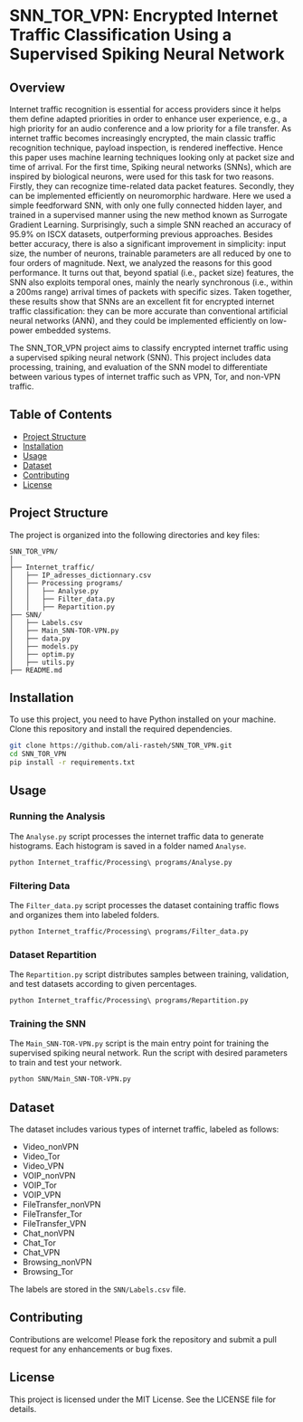 # SNN_TOR_VPN: Encrypted Internet Traffic Classification Using a Supervised Spiking Neural Network

## Overview
Internet traffic recognition is essential for access providers since it helps them define adapted priorities in order to enhance user experience, e.g., a high priority for an audio conference and a low priority for a file transfer. As internet traffic becomes increasingly encrypted, the main classic traffic recognition technique, payload inspection, is rendered ineffective. Hence this paper uses machine learning techniques looking only at packet size and time of arrival. For the first time, Spiking neural networks (SNNs), which are inspired by biological neurons, were used for this task for two reasons. Firstly, they can recognize time-related data packet features. Secondly, they can be implemented efficiently on neuromorphic hardware. Here we used a simple feedforward SNN, with only one fully connected hidden layer, and trained in a supervised manner using the new method known as Surrogate Gradient Learning. Surprisingly, such a simple SNN reached an accuracy of 95.9% on ISCX datasets, outperforming previous approaches. Besides better accuracy, there is also a significant improvement in simplicity: input size, the number of neurons, trainable parameters are all reduced by one to four orders of magnitude. Next, we analyzed the reasons for this good performance. It turns out that, beyond spatial (i.e., packet size) features, the SNN also exploits temporal ones, mainly the nearly synchronous (i.e., within a 200ms range) arrival times of packets with specific sizes. Taken together, these results show that SNNs are an excellent fit for encrypted internet traffic classification: they can be more accurate than conventional artificial neural networks (ANN), and they could be implemented efficiently on low-power embedded systems.

The SNN_TOR_VPN project aims to classify encrypted internet traffic using a supervised spiking neural network (SNN). This project includes data processing, training, and evaluation of the SNN model to differentiate between various types of internet traffic such as VPN, Tor, and non-VPN traffic.


## Table of Contents
- [Project Structure](#project-structure)
- [Installation](#installation)
- [Usage](#usage)
- [Dataset](#dataset)
- [Contributing](#contributing)
- [License](#license)

## Project Structure

The project is organized into the following directories and key files:

```
SNN_TOR_VPN/
│
├── Internet_traffic/
│   ├── IP_adresses_dictionnary.csv
│   ├── Processing programs/
│   │   ├── Analyse.py
│   │   ├── Filter_data.py
│   │   ├── Repartition.py
├── SNN/
│   ├── Labels.csv
│   ├── Main_SNN-TOR-VPN.py
│   ├── data.py
│   ├── models.py
│   ├── optim.py
│   ├── utils.py
├── README.md
```

## Installation

To use this project, you need to have Python installed on your machine. Clone this repository and install the required dependencies.

```sh
git clone https://github.com/ali-rasteh/SNN_TOR_VPN.git
cd SNN_TOR_VPN
pip install -r requirements.txt
```

## Usage

### Running the Analysis

The `Analyse.py` script processes the internet traffic data to generate histograms. Each histogram is saved in a folder named `Analyse`.

```sh
python Internet_traffic/Processing\ programs/Analyse.py
```

### Filtering Data

The `Filter_data.py` script processes the dataset containing traffic flows and organizes them into labeled folders.

```sh
python Internet_traffic/Processing\ programs/Filter_data.py
```

### Dataset Repartition

The `Repartition.py` script distributes samples between training, validation, and test datasets according to given percentages.

```sh
python Internet_traffic/Processing\ programs/Repartition.py
```

### Training the SNN

The `Main_SNN-TOR-VPN.py` script is the main entry point for training the supervised spiking neural network.
Run the script with desired parameters to train and test your network.

```sh
python SNN/Main_SNN-TOR-VPN.py
```

## Dataset

The dataset includes various types of internet traffic, labeled as follows:

- Video_nonVPN
- Video_Tor
- Video_VPN
- VOIP_nonVPN
- VOIP_Tor
- VOIP_VPN
- FileTransfer_nonVPN
- FileTransfer_Tor
- FileTransfer_VPN
- Chat_nonVPN
- Chat_Tor
- Chat_VPN
- Browsing_nonVPN
- Browsing_Tor

The labels are stored in the `SNN/Labels.csv` file.

## Contributing

Contributions are welcome! Please fork the repository and submit a pull request for any enhancements or bug fixes.

## License

This project is licensed under the MIT License. See the LICENSE file for details.

